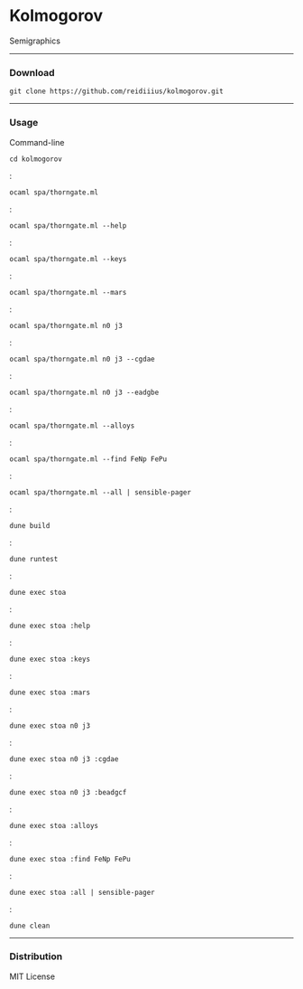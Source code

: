 # Kolmogorov
Semigraphics

---

### Download

    git clone https://github.com/reidiiius/kolmogorov.git

---

### Usage
Command-line

    cd kolmogorov

:

    ocaml spa/thorngate.ml

:

    ocaml spa/thorngate.ml --help

:

    ocaml spa/thorngate.ml --keys

:

    ocaml spa/thorngate.ml --mars

:

    ocaml spa/thorngate.ml n0 j3

:

    ocaml spa/thorngate.ml n0 j3 --cgdae

:

    ocaml spa/thorngate.ml n0 j3 --eadgbe

:

    ocaml spa/thorngate.ml --alloys

:

    ocaml spa/thorngate.ml --find FeNp FePu

:

    ocaml spa/thorngate.ml --all | sensible-pager

:

    dune build

:

    dune runtest

:

    dune exec stoa

:

    dune exec stoa :help

:

    dune exec stoa :keys

:

    dune exec stoa :mars

:

    dune exec stoa n0 j3

:

    dune exec stoa n0 j3 :cgdae

:

    dune exec stoa n0 j3 :beadgcf

:

    dune exec stoa :alloys

:

    dune exec stoa :find FeNp FePu

:

    dune exec stoa :all | sensible-pager

:

    dune clean

---

### Distribution
MIT License

